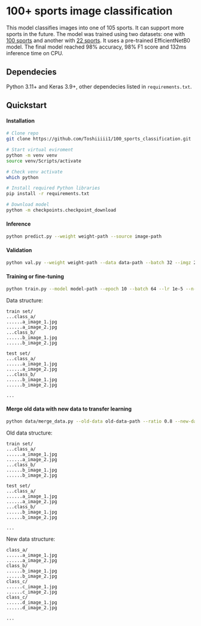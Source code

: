 # 100+ sports image classification

This model classifies images into one of 105 sports. It can support more sports in the future. The model was trained using two datasets: one with [100 sports](https://www.kaggle.com/datasets/gpiosenka/sports-classification) and another with [22 sports](https://www.kaggle.com/datasets/rishikeshkonapure/sports-image-dataset). It uses a pre-trained EfficientNetB0 model. The final model reached 98% accuracy, 98% F1 score and 132ms inference time on CPU.

## Dependecies

Python 3.11+ and Keras 3.9+, other dependecies listed in `requirements.txt`.

## Quickstart

#### Installation

```bash
# Clone repo
git clone https://github.com/Toshiiiii1/100_sports_classification.git

# Start virtual eviroment
python -m venv venv
source venv/Scripts/activate

# Check venv activate
which python

# Install required Python libraries
pip install -r requirements.txt

# Download model
python -m checkpoints.checkpoint_download
```

#### Inference
```bash
python predict.py --weight weight-path --source image-path
```

#### Validation

```bash
python val.py --weight weight-path --data data-path --batch 32 --imgz 224
```

#### Training or fine-tuning

```bash
python train.py --model model-path --epoch 10 --batch 64 --lr 1e-5 --n-classes 105 --train-path train-path --test-path test-path --valid-path valid-path
```

Data structure:

```
train set/
...class_a/
......a_image_1.jpg
......a_image_2.jpg
...class_b/
......b_image_1.jpg
......b_image_2.jpg

test set/
...class_a/
......a_image_1.jpg
......a_image_2.jpg
...class_b/
......b_image_1.jpg
......b_image_2.jpg

...
```

#### Merge old data with new data to transfer learning

```bash
python data/merge_data.py --old-data old-data-path --ratio 0.8 --new-data new-data-path --save save-path
```

Old data structure:

```
train set/
...class_a/
......a_image_1.jpg
......a_image_2.jpg
...class_b/
......b_image_1.jpg
......b_image_2.jpg

test set/
...class_a/
......a_image_1.jpg
......a_image_2.jpg
...class_b/
......b_image_1.jpg
......b_image_2.jpg

...
```

New data structure:

```
class_a/
......a_image_1.jpg
......a_image_2.jpg
class_b/
......b_image_1.jpg
......b_image_2.jpg
class_c/
......c_image_1.jpg
......c_image_2.jpg
class_c/
......d_image_1.jpg
......d_image_2.jpg

...
```